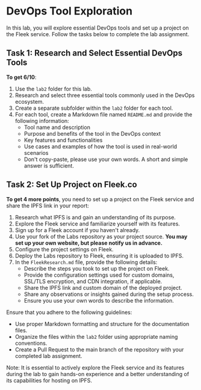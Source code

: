 # DevOps Tool Exploration

In this lab, you will explore essential DevOps tools and set up a project on the Fleek service. Follow the tasks below to complete the lab assignment.

## Task 1: Research and Select Essential DevOps Tools

**To get 6/10**:

1. Use the `lab2` folder for this lab.
2. Research and select three essential tools commonly used in the DevOps ecosystem.
3. Create a separate subfolder within the `lab2` folder for each tool.
4. For each tool, create a Markdown file named `README.md` and provide the following information:
   - Tool name and description
   - Purpose and benefits of the tool in the DevOps context
   - Key features and functionalities
   - Use cases and examples of how the tool is used in real-world scenarios
   - Don't copy-paste, please use your own words. A short and simple answer is sufficient.

## Task 2: Set Up Project on Fleek.co

**To get 4 more points**, you need to set up a project on the Fleek service and share the IPFS link in your report:

1. Research what IPFS is and gain an understanding of its purpose.
2. Explore the Fleek service and familiarize yourself with its features.
3. Sign up for a Fleek account if you haven't already.
4. Use your fork of the Labs repository as your project source. **You may set up your own website, but please notify us in advance.**
5. Configure the project settings on Fleek.
6. Deploy the Labs repository to Fleek, ensuring it is uploaded to IPFS.
7. In the `FleekResearch.md` file, provide the following details:
   - Describe the steps you took to set up the project on Fleek.
   - Provide the configuration settings used for custom domains, SSL/TLS encryption, and CDN integration, if applicable.
   - Share the IPFS link and custom domain of the deployed project.
   - Share any observations or insights gained during the setup process.
   - Ensure you use your own words to describe the information.

Ensure that you adhere to the following guidelines:

- Use proper Markdown formatting and structure for the documentation files.
- Organize the files within the `lab2` folder using appropriate naming conventions.
- Create a Pull Request to the main branch of the repository with your completed lab assignment.

Note: It is essential to actively explore the Fleek service and its features during the lab to gain hands-on experience and a better understanding of its capabilities for hosting on IPFS.
